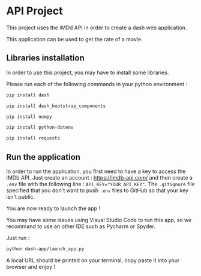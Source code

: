 
# API Project

This project uses the IMDd API in order to create a dash web application.

This application can be used to get the rate of a movie.

## Libraries installation

In order to use this project, you may have to install some libraries.

Please run each of the following commands in your python environment : 

```bash
pip install dash
```
```bash
pip install dash_bootstrap_components
```
```bash
pip install numpy
```
```bash
pip install python-dotenv
```
```bash
pip install requests
```

## Run the application

In order to run the application, you first need to have a key to access the IMDb API. Just create an account : https://imdb-api.com/ and then create a `.env` file with the following line : `API_KEY="YOUR_API_KEY"`.
The `.gitignore` file specified that you don't want to push `.env` files to GitHub so that your key isn't public.

You are now ready to launch the app ! 

You may have some issues using Visual Studio Code to run this app, so we recommand to use an other IDE such as Pycharm or Spyder.

Just run :

```bash
python dash-app/launch_app.py
```

A local URL should be printed on your terminal, copy paste it into your browser and enjoy !
